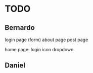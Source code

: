 # TODO

## Bernardo

login page (form)
about page
post page

home page:
login icon dropdown


## Daniel